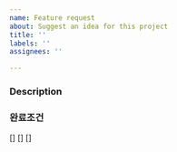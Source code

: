 ```yaml
---
name: Feature request
about: Suggest an idea for this project
title: ''
labels: ''
assignees: ''

---
```


### Description  


### 완료조건  
[] 
[] 
[]

